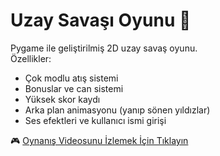 # Uzay Savaşı Oyunu 🚀

Pygame ile geliştirilmiş 2D uzay savaş oyunu.  
Özellikler:
- Çok modlu atış sistemi
- Bonuslar ve can sistemi
- Yüksek skor kaydı
- Arka plan animasyonu (yanıp sönen yıldızlar)
- Ses efektleri ve kullanıcı ismi girişi

🎮 [Oynanış Videosunu İzlemek İçin Tıklayın](https://youtu.be/abc123xyz)
